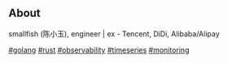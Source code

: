 ## About

smallfish (陈小玉), engineer | ex - Tencent, DiDi, Alibaba/Alipay

<a href="/tags/golang/">#golang</a>
<a href="/tags/rust/">#rust</a>
<a href="/tags/observability/">#observability</a>
<a href="/tags/timeseries/">#timeseries</a>
<a href="/tags/monitoring/">#monitoring</a>